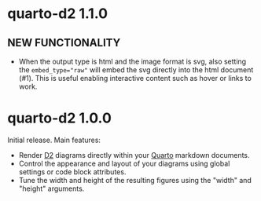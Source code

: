 # quarto-d2 1.1.0

## NEW FUNCTIONALITY

- When the output type is html and the image format is svg, also setting the `embed_type="raw"` will embed the svg directly into the html document (#1). This is useful enabling interactive content such as hover or links to work.


# quarto-d2 1.0.0

Initial release. Main features:

- Render [D2](https://d2lang.com) diagrams directly within your [Quarto](https://quarto.org) markdown documents. 
- Control the appearance and layout of your diagrams using global settings or code block attributes.
- Tune the width and height of the resulting figures using the "width" and "height" arguments.